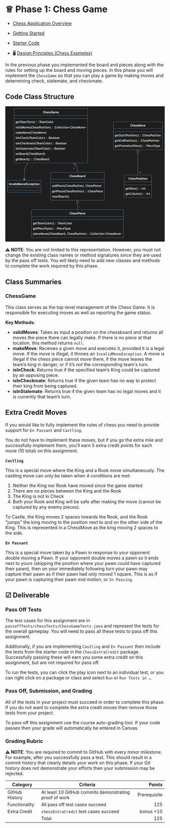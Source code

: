 # ♕ Phase 1: Chess Game

- [Chess Application Overview](../chess.md)
- [Getting Started](getting-started.md)
- [Starter Code](starter-code)

- 🖥️ [Design Principles (Chess Examples)](https://docs.google.com/presentation/d/1dncxSAgnIqjV9RNzGR94EWVltJiCApqC3EvNPqz97-E/edit?usp=sharing)

In the previous phase you implemented the board and pieces along with the rules for setting up the board and moving pieces. In this phase you will implement the `ChessGame` so that you can play a game by making moves and determining check, stalemate, and checkmate.

## Code Class Structure

![Class structure](chess-classes.png)

**⚠ NOTE**: You are not limited to this representation. However, you must not change the existing class names or method signatures since they are used by the pass off tests. You will likely need to add new classes and methods to complete the work required by this phase.

## Class Summaries

### ChessGame

This class serves as the top-level management of the Chess Game. It is responsible for executing moves as well as reporting the game status.

**Key Methods**:

- **validMoves**: Takes as input a position on the chessboard and returns all moves the piece there can legally make. If there is no piece at that location, this method returns `null`.
- **makeMove**: Receives a given move and executes it, provided it is a legal move. If the move is illegal, it throws an `InvalidMoveException`. A move is illegal if the chess piece cannot move there, if the move leaves the team’s king in danger, or if it’s not the corresponding team's turn.
- **isInCheck**: Returns true if the specified team’s King could be captured by an opposing piece.
- **isInCheckmate**: Returns true if the given team has no way to protect their king from being captured.
- **isInStalemate**: Returns true if the given team has no legal moves and it is currently that team’s turn.

## Extra Credit Moves

If you would like to fully implement the rules of chess you need to provide support for `En Passant` and `Castling`.

You do not have to implement these moves, but if you go the extra mile and successfully implement them, you’ll earn 5 extra credit points for each move (10 total) on this assignment.

**`Castling`**

This is a special move where the King and a Rook move simultaneously. The castling move can only be taken when 4 conditions are met:

1. Neither the King nor Rook have moved since the game started
2. There are no pieces between the King and the Rook
3. The King is not in Check
4. Both your Rook and King will be safe after making the move (cannot be captured by any enemy pieces).

To Castle, the King moves 2 spaces towards the Rook, and the Rook "jumps" the king moving to the position next to and on the other side of the King. This is represented in a ChessMove as the king moving 2 spaces to the side.

**`En Passant`**

This is a special move taken by a Pawn in response to your opponent double moving a Pawn. If your opponent double moves a pawn so it ends next to yours (skipping the position where your pawn could have captured their pawn), then on your immediately following turn your pawn may capture their pawn as if their pawn had only moved 1 square. This is as if your pawn is capturing their pawn mid motion, or `In Passing`.

## ☑ Deliverable

### Pass Off Tests

The test cases for this assignment are in `passoffTests/chessTests/ChessGameTests.java` and represent the tests for the overall gameplay. You will need to pass all these tests to pass off this assignment.

Additionally, if you are implementing `Castling` and `En Passant` then include the tests from the starter code in the `ChessExtraCredit` package. Successfully passing these will earn you some extra credit on this assignment, but are not required for pass off.

To run the tests, you can click the play icon next to an individual test, or you can right click on a package or class and select `Run` or `Run Tests in …`

### Pass Off, Submission, and Grading

All of the tests in your project must succeed in order to complete this phase. If you do not want to complete the extra credit moves then remove those tests from your project.

To pass off this assignment use the course auto-grading tool. If your code passes then your grade will automatically be entered in Canvas.

### Grading Rubric

**⚠ NOTE**: You are required to commit to GitHub with every minor milestone. For example, after you successfully pass a test. This should result in a commit history that clearly details your work on this phase. If your Git history does not demonstrate your efforts then your submission may be rejected.

| Category       | Criteria                                               |       Points |
| -------------- | ------------------------------------------------------ | -----------: |
| GitHub History | At least 10 GitHub commits demonstrating proof of work | Prerequisite |
| Functionality  | All pass off test cases succeed                        |          125 |
| Extra Credit   | `chessExtraCredit` test cases succeed                  |    bonus +10 |
|                | Total                                                  |          125 |
